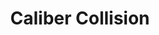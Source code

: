 ---
title: "Caliber Collision"
url: /colorado-springs/caliber-collision-north-academy-boulevard/
shop: car repair
---